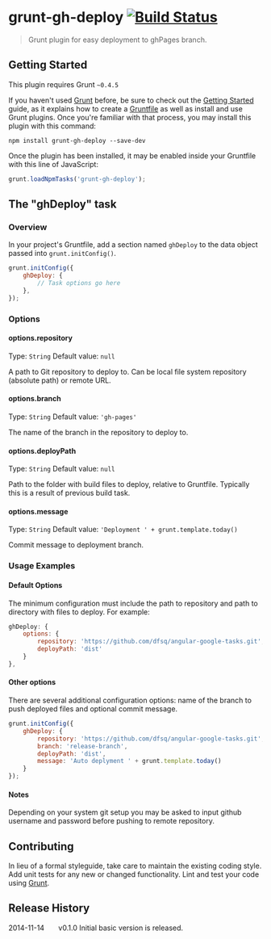 # grunt-gh-deploy [![Build Status](https://travis-ci.org/dfsq/grunt-gh-pages.svg?branch=master)](https://travis-ci.org/dfsq/grunt-gh-pages)

> Grunt plugin for easy deployment to ghPages branch.

## Getting Started
This plugin requires Grunt `~0.4.5`

If you haven't used [Grunt](http://gruntjs.com/) before, be sure to check out the [Getting Started](http://gruntjs.com/getting-started) guide, as it explains how to create a [Gruntfile](http://gruntjs.com/sample-gruntfile) as well as install and use Grunt plugins. Once you're familiar with that process, you may install this plugin with this command:

```shell
npm install grunt-gh-deploy --save-dev
```

Once the plugin has been installed, it may be enabled inside your Gruntfile with this line of JavaScript:

```js
grunt.loadNpmTasks('grunt-gh-deploy');
```

## The "ghDeploy" task

### Overview
In your project's Gruntfile, add a section named `ghDeploy` to the data object passed into `grunt.initConfig()`.

```js
grunt.initConfig({
    ghDeploy: {
        // Task options go here
    },
});
```

### Options

#### options.repository
Type: `String`
Default value: `null`

A path to Git repository to deploy to. Can be local file system repository (absolute path) or remote URL.

#### options.branch
Type: `String`
Default value: `'gh-pages'`

The name of the branch in the repository to deploy to.

#### options.deployPath
Type: `String`
Default value: `null`

Path to the folder with build files to deploy, relative to Gruntfile. Typically this is a result of previous build task.

#### options.message
Type: `String`
Default value: `'Deployment ' + grunt.template.today()`

Commit message to deployment branch.

### Usage Examples

#### Default Options
The minimum configuration must include the path to repository and path to directory with files to deploy. For example:

```js
ghDeploy: {
	options: {
		repository: 'https://github.com/dfsq/angular-google-tasks.git',
		deployPath: 'dist'
	}
},
```

#### Other options
There are several additional configuration options: name of the branch to push deployed files and optional commit message.

```js
grunt.initConfig({
    ghDeploy: {
    	repository: 'https://github.com/dfsq/angular-google-tasks.git',
    	branch: 'release-branch',
    	deployPath: 'dist',
    	message: 'Auto deplyment ' + grunt.template.today()
    }
});
```

#### Notes
Depending on your system git setup you may be asked to input github username and password before pushing to remote repository.

## Contributing
In lieu of a formal styleguide, take care to maintain the existing coding style. Add unit tests for any new or changed functionality. Lint and test your code using [Grunt](http://gruntjs.com/).

## Release History
2014-11-14  v0.1.0  Initial basic version is released.